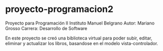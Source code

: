 # proyecto-programacion2
Proyecto para Programación II Instituto Manuel Belgrano
Autor: Mariano Grosso
Carrera: Desarrollo de Software

En este proyecto se creó una biblioteca virtual para poder subir, editar, eliminar y actualizar los libros, basandose en el modelo vista-controlador.
